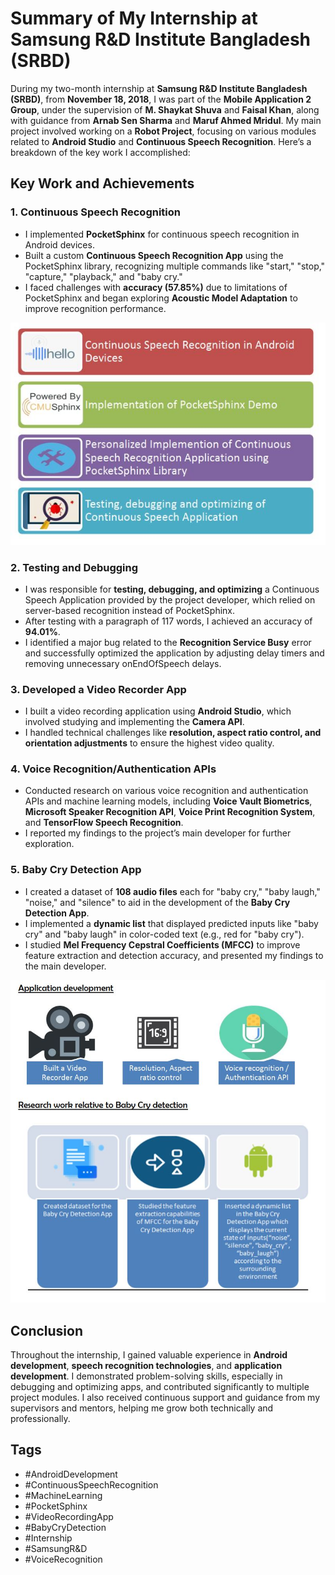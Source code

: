 # Summary of My Internship at Samsung R&D Institute Bangladesh (SRBD)

During my two-month internship at **Samsung R&D Institute Bangladesh (SRBD)**, from **November 18, 2018**, I was part of the **Mobile Application 2 Group**, under the supervision of **M. Shaykat Shuva** and **Faisal Khan**, along with guidance from **Arnab Sen Sharma** and **Maruf Ahmed Mridul**. My main project involved working on a **Robot Project**, focusing on various modules related to **Android Studio** and **Continuous Speech Recognition**. Here’s a breakdown of the key work I accomplished:

## Key Work and Achievements

### 1. Continuous Speech Recognition
- I implemented **PocketSphinx** for continuous speech recognition in Android devices.
- Built a custom **Continuous Speech Recognition App** using the PocketSphinx library, recognizing multiple commands like "start," "stop," "capture," "playback," and "baby cry."
- I faced challenges with **accuracy (57.85%)** due to limitations of PocketSphinx and began exploring **Acoustic Model Adaptation** to improve recognition performance.

![Framework](Images/image1.JPG)

### 2. Testing and Debugging
- I was responsible for **testing, debugging, and optimizing** a Continuous Speech Application provided by the project developer, which relied on server-based recognition instead of PocketSphinx.
- After testing with a paragraph of 117 words, I achieved an accuracy of **94.01%**.
- I identified a major bug related to the **Recognition Service Busy** error and successfully optimized the application by adjusting delay timers and removing unnecessary onEndOfSpeech delays.

### 3. Developed a Video Recorder App
- I built a video recording application using **Android Studio**, which involved studying and implementing the **Camera API**.
- I handled technical challenges like **resolution, aspect ratio control, and orientation adjustments** to ensure the highest video quality.

### 4. Voice Recognition/Authentication APIs
- Conducted research on various voice recognition and authentication APIs and machine learning models, including **Voice Vault Biometrics**, **Microsoft Speaker Recognition API**, **Voice Print Recognition System**, and **TensorFlow Speech Recognition**.
- I reported my findings to the project’s main developer for further exploration.

### 5. Baby Cry Detection App
- I created a dataset of **108 audio files** each for "baby cry," "baby laugh," "noise," and "silence" to aid in the development of the **Baby Cry Detection App**.
- I implemented a **dynamic list** that displayed predicted inputs like "baby cry" and "baby laugh" in color-coded text (e.g., red for "baby cry").
- I studied **Mel Frequency Cepstral Coefficients (MFCC)** to improve feature extraction and detection accuracy, and presented my findings to the main developer.

![Overview](Images/image2.JPG)

## Conclusion
Throughout the internship, I gained valuable experience in **Android development**, **speech recognition technologies**, and **application development**. I demonstrated problem-solving skills, especially in debugging and optimizing apps, and contributed significantly to multiple project modules. I also received continuous support and guidance from my supervisors and mentors, helping me grow both technically and professionally.


## Tags
- #AndroidDevelopment
- #ContinuousSpeechRecognition
- #MachineLearning
- #PocketSphinx
- #VideoRecordingApp
- #BabyCryDetection
- #Internship
- #SamsungR&D
- #VoiceRecognition


